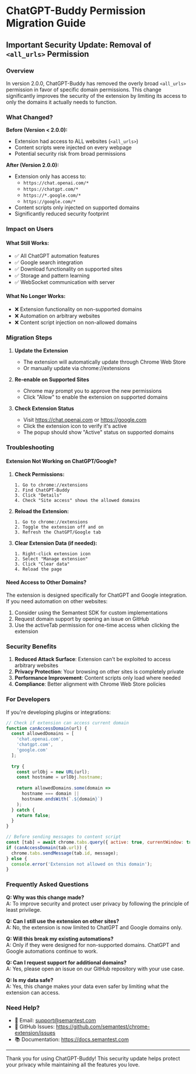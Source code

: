 # ChatGPT-Buddy Permission Migration Guide

## Important Security Update: Removal of `<all_urls>` Permission

### Overview

In version 2.0.0, ChatGPT-Buddy has removed the overly broad `<all_urls>` permission in favor of specific domain permissions. This change significantly improves the security of the extension by limiting its access to only the domains it actually needs to function.

### What Changed?

**Before (Version < 2.0.0):**
- Extension had access to ALL websites (`<all_urls>`)
- Content scripts were injected on every webpage
- Potential security risk from broad permissions

**After (Version 2.0.0):**
- Extension only has access to:
  - `https://chat.openai.com/*`
  - `https://chatgpt.com/*`
  - `https://*.google.com/*`
  - `https://google.com/*`
- Content scripts only injected on supported domains
- Significantly reduced security footprint

### Impact on Users

#### What Still Works:
- ✅ All ChatGPT automation features
- ✅ Google search integration
- ✅ Download functionality on supported sites
- ✅ Storage and pattern learning
- ✅ WebSocket communication with server

#### What No Longer Works:
- ❌ Extension functionality on non-supported domains
- ❌ Automation on arbitrary websites
- ❌ Content script injection on non-allowed domains

### Migration Steps

1. **Update the Extension**
   - The extension will automatically update through Chrome Web Store
   - Or manually update via chrome://extensions

2. **Re-enable on Supported Sites**
   - Chrome may prompt you to approve the new permissions
   - Click "Allow" to enable the extension on supported domains

3. **Check Extension Status**
   - Visit https://chat.openai.com or https://google.com
   - Click the extension icon to verify it's active
   - The popup should show "Active" status on supported domains

### Troubleshooting

#### Extension Not Working on ChatGPT/Google?

1. **Check Permissions:**
   ```
   1. Go to chrome://extensions
   2. Find ChatGPT-Buddy
   3. Click "Details"
   4. Check "Site access" shows the allowed domains
   ```

2. **Reload the Extension:**
   ```
   1. Go to chrome://extensions
   2. Toggle the extension off and on
   3. Refresh the ChatGPT/Google tab
   ```

3. **Clear Extension Data (if needed):**
   ```
   1. Right-click extension icon
   2. Select "Manage extension"
   3. Click "Clear data"
   4. Reload the page
   ```

#### Need Access to Other Domains?

The extension is designed specifically for ChatGPT and Google integration. If you need automation on other websites:

1. Consider using the Semantest SDK for custom implementations
2. Request domain support by opening an issue on GitHub
3. Use the activeTab permission for one-time access when clicking the extension

### Security Benefits

1. **Reduced Attack Surface**: Extension can't be exploited to access arbitrary websites
2. **Privacy Protection**: Your browsing on other sites is completely private
3. **Performance Improvement**: Content scripts only load where needed
4. **Compliance**: Better alignment with Chrome Web Store policies

### For Developers

If you're developing plugins or integrations:

```javascript
// Check if extension can access current domain
function canAccessDomain(url) {
  const allowedDomains = [
    'chat.openai.com',
    'chatgpt.com',
    'google.com'
  ];
  
  try {
    const urlObj = new URL(url);
    const hostname = urlObj.hostname;
    
    return allowedDomains.some(domain => 
      hostname === domain || 
      hostname.endsWith(`.${domain}`)
    );
  } catch {
    return false;
  }
}

// Before sending messages to content script
const [tab] = await chrome.tabs.query({ active: true, currentWindow: true });
if (canAccessDomain(tab.url)) {
  chrome.tabs.sendMessage(tab.id, message);
} else {
  console.error('Extension not allowed on this domain');
}
```

### Frequently Asked Questions

**Q: Why was this change made?**  
A: To improve security and protect user privacy by following the principle of least privilege.

**Q: Can I still use the extension on other sites?**  
A: No, the extension is now limited to ChatGPT and Google domains only.

**Q: Will this break my existing automations?**  
A: Only if they were designed for non-supported domains. ChatGPT and Google automations continue to work.

**Q: Can I request support for additional domains?**  
A: Yes, please open an issue on our GitHub repository with your use case.

**Q: Is my data safe?**  
A: Yes, this change makes your data even safer by limiting what the extension can access.

### Need Help?

- 📧 Email: support@semantest.com
- 💬 GitHub Issues: https://github.com/semantest/chrome-extension/issues
- 📚 Documentation: https://docs.semantest.com

---

Thank you for using ChatGPT-Buddy! This security update helps protect your privacy while maintaining all the features you love.